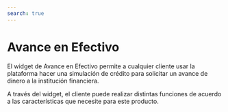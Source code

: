 ```yaml
---
search: true
---
```


# Avance en Efectivo

El widget de Avance en Efectivo permite a cualquier cliente usar la plataforma hacer una simulación de crédito para solicitar un avance de dinero a la institución financiera.

A través del widget, el cliente puede realizar distintas funciones de acuerdo a las características que necesite para este producto.

<iframe id="widgetFrame" src="https://widgets-es.modyo.com/personas/retail-cash-advance" width="100%"  frameBorder="0" style="visibility:hidden;overflow:auto;margin-top:20px;"/>

### Propiedades

En primera vista, el cliente podrá seleccionar las características del Avance en Efectivo y su pago para realizar la simulación.

| Funcionalidad    | Descripción                                                                                 |
|:-----------------|:--------------------------------------------------------------------------------------------|
| Origen           | Selecciona la tarjeta de la cual se extraerá el monto en efectiva.                          |
| Destino          | Muestra la cuenta de destino del efectivo que se solicita.                                  |
| Monto del Avance | Esa sección permite añadir el monto que se solicita en efectivo                             |
| Cuotas           | El cliente puede seleccionar la cantidad de cuotas en las que se pagará el monto solicitado |


### Simulación

Tras las características seleccionadas, el widget mostrará la simulación del avance y los detalles de los pagos que se realizarán.

| Funcionalidad           | Descripción                                                               |
|:------------------------|:--------------------------------------------------------------------------|
| Costo total del avance  | Muestra el monto de deuda que se aplicará en la tarjeta.                  |
| Valor de la cuota       | Muestra el valor de cada cuota que se cobrará según el tiempo solicitado. |
| Tasa de interés mensual | Se muestra la tasa de interés mensual del avance solicitado.              |
| Tasa de interés anual   | Se muestra la tasa de interés anual del avance solicitado.                |

<script>

  export default {
    mounted() {

      function setIframeHeightCO(id, ht) {
          var ifrm = document.getElementById(id);
          if(ifrm) {
            ifrm.style.visibility = 'hidden';
            // some IE versions need a bit added or scrollbar appears
            ifrm.style.height = ht + 4 + "px";
            ifrm.style.visibility = 'visible';
          }
      }


      // iframed document sends its height using postMessage
      function handleDocHeightMsg(e) {
          // check origin
          if ( e.origin === 'https://widgets-es.modyo.com' ) {
              // parse data
              var data = JSON.parse( e.data );

              console.log('data:', data)
              // check data object
              if ( data['docHeight'] ) {
                  setIframeHeightCO( 'widgetFrame', data['docHeight'] );
              } else {
                  setIframeHeightCO( 'widgetFrame', 700 );
              }
          }
      }

      // assign message handler
      if ( window.addEventListener ) {
          window.addEventListener('message', handleDocHeightMsg, false);
      }
    }
  }

</script>
